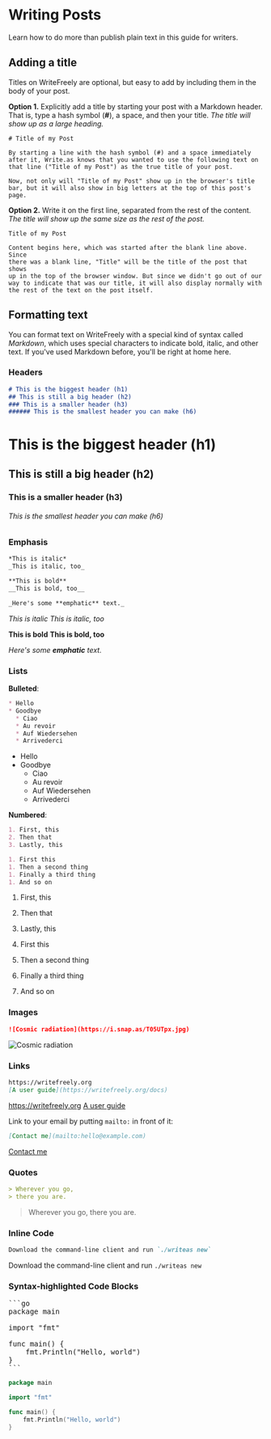 # Writing Posts

Learn how to do more than publish plain text in this guide for writers.

## Adding a title

Titles on WriteFreely are optional, but easy to add by including them in the body of your post.

**Option 1.** Explicitly add a title by starting your post with a Markdown header. That is, type a hash symbol (**#**), a space, and then your title. _The title will show up as a large heading._

```text
# Title of my Post

By starting a line with the hash symbol (#) and a space immediately
after it, Write.as knows that you wanted to use the following text on
that line ("Title of my Post") as the true title of your post.

Now, not only will "Title of my Post" show up in the browser's title 
bar, but it will also show in big letters at the top of this post's page.
```

**Option 2.** Write it on the first line, separated from the rest of the content. _The title will show up the same size as the rest of the post._

```text
Title of my Post

Content begins here, which was started after the blank line above. Since
there was a blank line, "Title" will be the title of the post that shows
up in the top of the browser window. But since we didn't go out of our
way to indicate that was our title, it will also display normally with
the rest of the text on the post itself.
```

## Formatting text

You can format text on WriteFreely with a special kind of syntax called _Markdown_, which uses special characters to indicate bold, italic, and other text. If you've used Markdown before, you'll be right at home here.

### Headers
```markdown
# This is the biggest header (h1)
## This is still a big header (h2)
### This is a smaller header (h3)
###### This is the smallest header you can make (h6)
```

# This is the biggest header (h1)
## This is still a big header (h2)
### This is a smaller header (h3)
###### This is the smallest header you can make (h6)

### Emphasis
```markdown
*This is italic*
_This is italic, too_

**This is bold**
__This is bold, too__

_Here's some **emphatic** text._
```

*This is italic*
_This is italic, too_

**This is bold**
__This is bold, too__

_Here's some **emphatic** text._

### Lists

**Bulleted**:
```markdown
* Hello
* Goodbye
  * Ciao
  * Au revoir
  * Auf Wiedersehen 
  * Arrivederci
```
* Hello
* Goodbye
  * Ciao
  * Au revoir
  * Auf Wiedersehen 
  * Arrivederci

**Numbered**:
```markdown
1. First, this
2. Then that
3. Lastly, this

1. First this
1. Then a second thing
1. Finally a third thing
1. And so on
```

1. First, this
2. Then that
3. Lastly, this

1. First this
1. Then a second thing
1. Finally a third thing
1. And so on

### Images
```markdown
![Cosmic radiation](https://i.snap.as/T05UTpx.jpg)
```

![Cosmic radiation](https://i.snap.as/T05UTpx.jpg)

### Links

```markdown
https://writefreely.org
[A user guide](https://writefreely.org/docs)
```
https://writefreely.org
[A user guide](https://writefreely.org/docs)

Link to your email by putting `mailto:` in front of it:

```markdown
[Contact me](mailto:hello@example.com)
```

[Contact me](mailto:hello@example.com)

### Quotes

```markdown
> Wherever you go,
> there you are.
```

> Wherever you go,
> there you are.

### Inline Code

```markdown
Download the command-line client and run `./writeas new`
```

Download the command-line client and run `./writeas new`

### Syntax-highlighted Code Blocks

<pre>```go
package main

import "fmt"

func main() {
	fmt.Println("Hello, world")
}
```</pre>

```go
package main

import "fmt"

func main() {
	fmt.Println("Hello, world")
}
```
